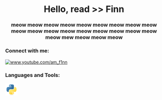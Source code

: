 <h1 align="center">Hello, read >> Finn</h1>
<h3 align="center">meow meow meow meow meow meow meow meow meow meow meow meow meow meow meow meow meow meow meow mew meow meow meow</h3>

<h3 align="left">Connect with me:</h3>
<p align="left">
<a href="https://www.youtube.com/c/www.youtube.com/am_f1nn" target="blank"><img align="center" src="https://raw.githubusercontent.com/rahuldkjain/github-profile-readme-generator/master/src/images/icons/Social/youtube.svg" alt="www.youtube.com/am_f1nn" height="30" width="40" /></a>
</p>

<h3 align="left">Languages and Tools:</h3>
<p align="left"> <a href="https://www.python.org" target="_blank" rel="noreferrer"> <img src="https://raw.githubusercontent.com/devicons/devicon/master/icons/python/python-original.svg" alt="python" width="40" height="40"/> </a> </p>